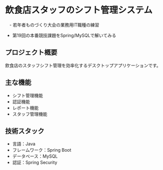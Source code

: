 # 飲食店スタッフのシフト管理システム
　- 若年者ものづくり大会の業務用IT職種の練習
  - 第19回の本番競技課題をSpring/MySQLで解いてみる

## プロジェクト概要
飲食店のスタッフシフト管理を効率化するデスクトップアプリケーションです。

## 主な機能
- シフト管理機能
- 認証機能
- レポート機能
- スタッフ管理機能

## 技術スタック
- 言語：Java
- フレームワーク：Spring Boot
- データベース：MySQL   
- 認証：Spring Security

